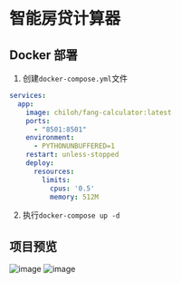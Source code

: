 # 智能房贷计算器

## Docker 部署

1. 创建`docker-compose.yml`文件
```yml
services:
  app:
    image: chiloh/fang-calculator:latest
    ports:
      - "8501:8501"
    environment:
      - PYTHONUNBUFFERED=1
    restart: unless-stopped
    deploy:
      resources:
        limits:
          cpus: '0.5'
          memory: 512M
```

2. 执行`docker-compose up -d`

## 项目预览

![image](https://github.com/user-attachments/assets/f0d8f665-9754-4183-bcb6-51f588cd68f0)
![image](https://github.com/user-attachments/assets/1fb4cc43-48f4-41a9-bb0c-3afb5d3a1cda)